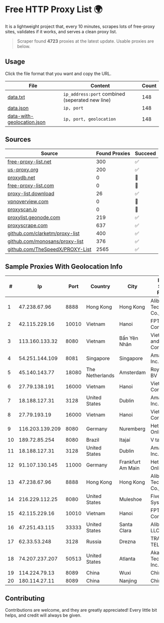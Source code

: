 
# Free HTTP Proxy List 🌍

It is a lightweight project that, every 10 minutes, scrapes lots of free-proxy sites, validates if it works, and serves a clean proxy list.


> Scraper found **4723** proxies at the latest update. Usable proxies are below.

## Usage

Click the file format that you want and copy the URL.


|File|Content|Count|
|----|-------|-----|
|[data.txt](https://raw.githubusercontent.com/themiralay/Proxy-List-World/master/data.txt)|`ip_address:port` combined (seperated new line)|148|
|[data.json](https://raw.githubusercontent.com/themiralay/Proxy-List-World/master/data.json)|`ip, port`|148|
|[data-with-geolocation.json](https://raw.githubusercontent.com/themiralay/Proxy-List-World/master/data-with-geolocation.json)|`ip, port, geolocation`|148|

## Sources

|Source|Found Proxies|Succeed|
|------|-------------|-------|
|[free-proxy-list.net](https://free-proxy-list.net)|300|✅|
|[us-proxy.org](https://www.us-proxy.org)|200|✅|
|[proxydb.net](http://proxydb.net)|0|🚫|
|[free-proxy-list.com](https://free-proxy-list.com/?page=&port=&type%5B%5D=http&type%5B%5D=https&up_time=0&search=Search)|0|🚫|
|[proxy-list.download](https://www.proxy-list.download/HTTP)|26|✅|
|[vpnoverview.com](https://vpnoverview.com/privacy/anonymous-browsing/free-proxy-servers)|0|🚫|
|[proxyscan.io](https://www.proxyscan.io)|0|🚫|
|[proxylist.geonode.com](https://proxylist.geonode.com/api/proxy-list?limit=300&page=1&sort_by=lastChecked&sort_type=desc&protocols=http,https)|219|✅|
|[proxyscrape.com](https://api.proxyscrape.com/v2/?request=displayproxies&protocol=http&timeout=10000&country=all&ssl=all&anonymity=all)|637|✅|
|[github.com/clarketm/proxy-list](https://raw.githubusercontent.com/clarketm/proxy-list/master/proxy-list-raw.txt)|400|✅|
|[github.com/monosans/proxy-list](https://raw.githubusercontent.com/monosans/proxy-list/main/proxies/http.txt)|376|✅|
|[github.com/TheSpeedX/PROXY-List](https://raw.githubusercontent.com/TheSpeedX/PROXY-List/master/http.txt)|2565|✅|


## Sample Proxies With Geolocation Info

|#|Ip|Port|Country|City|Internet Service Provider|
|-|--|----|-------|----|-------------------------|
|1|47.238.67.96|8888|Hong Kong|Hong Kong|Alibaba (US) Technology Co., Ltd.|
|2|42.115.229.16|10010|Vietnam|Hanoi|FPT Telecom Company|
|3|113.160.133.32|8080|Vietnam|Bẩn Yên Nhân|VietNam Post and Telecom Corporation|
|4|54.251.144.109|8081|Singapore|Singapore|Amazon.com, Inc.|
|5|45.140.143.77|18080|The Netherlands|Amsterdam|RoyaleHosting BV|
|6|27.79.138.191|16000|Vietnam|Hanoi|Viettel Corporation|
|7|18.188.127.31|3128|United States|Dublin|Amazon.com, Inc.|
|8|27.79.193.19|16000|Vietnam|Hanoi|Viettel Corporation|
|9|116.203.139.209|8080|Germany|Nuremberg|Hetzner Online GmbH|
|10|189.72.85.254|8080|Brazil|Itajaí|V tal|
|11|18.188.127.31|3128|United States|Dublin|Amazon.com, Inc.|
|12|91.107.130.145|11000|Germany|Frankfurt Am Main|Hetzner Online AG|
|13|47.238.67.96|8888|Hong Kong|Hong Kong|Alibaba (US) Technology Co., Ltd.|
|14|216.229.112.25|8080|United States|Muleshoe|Five Area Systems, LLC|
|15|42.115.229.16|10010|Vietnam|Hanoi|FPT Telecom Company|
|16|47.251.43.115|33333|United States|Santa Clara|Alibaba Cloud LLC|
|17|62.33.53.248|3128|Russia|Drezna|TRANS-TELECOM|
|18|74.207.237.207|50513|United States|Atlanta|Akamai Technologies, Inc.|
|19|114.224.79.13|8089|China|Wuxi|Chinanet|
|20|180.114.27.11|8089|China|Nanjing|Chinanet|



## Contributing

Contributions are welcome, and they are greatly appreciated! Every
little bit helps, and credit will always be given.


